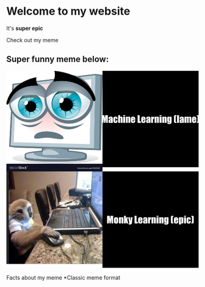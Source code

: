 # Welcome to my website
 It's **super epic**

Check out my meme
## Super funny meme below:
![](AG_meme.png)

Facts about my meme 
*Classic meme format
